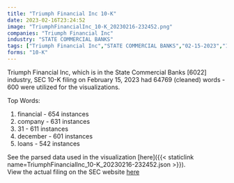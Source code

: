 ```yaml
---
title: "Triumph Financial Inc 10-K"
date: 2023-02-16T23:24:52
image: "TriumphFinancialInc_10-K_20230216-232452.png"
companies: "Triumph Financial Inc"
industry: "STATE COMMERCIAL BANKS"
tags: ["Triumph Financial Inc","STATE COMMERCIAL BANKS","02-15-2023","10-K"]
forms: "10-K"
---
```

Triumph Financial Inc, which is in the State Commercial Banks [6022] industry, SEC 10-K filing on February 15, 2023 had 64769 (cleaned) words - 600 were utilized for the visualizations.

Top Words:
1. financial - 654 instances
2. company - 631 instances
3. 31 - 611 instances
4. december - 601 instances
5. loans - 542 instances


See the parsed data used in the visualization [here]({{< staticlink name=TriumphFinancialInc_10-K_20230216-232452.json >}}).  
View the actual filing on the SEC website [here](https://www.sec.gov/Archives/edgar/data/1539638/0001628280-23-003699.txt)